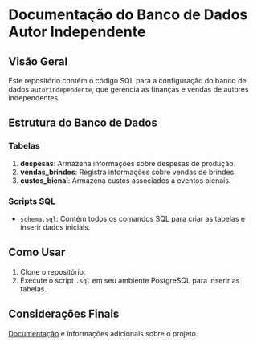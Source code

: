# Documentação do Banco de Dados Autor Independente

## Visão Geral
Este repositório contém o código SQL para a configuração do banco de dados `autorindependente`, que gerencia as finanças e vendas de autores independentes.

## Estrutura do Banco de Dados

### Tabelas
1. **despesas**: Armazena informações sobre despesas de produção.
2. **vendas_brindes**: Registra informações sobre vendas de brindes.
3. **custos_bienal**: Armazena custos associados a eventos bienais.

### Scripts SQL
- `schema.sql`: Contém todos os comandos SQL para criar as tabelas e inserir dados iniciais.

## Como Usar
1. Clone o repositório.
2. Execute o script `.sql` em seu ambiente PostgreSQL para inserir as tabelas.

## Considerações Finais
[Documentação](https://docs.google.com/document/d/1gzrvBV-I3c3hwarcl4QtjPU8i-DXZ9dzi5n8vKc44LU/edit?usp=sharing) e informações adicionais sobre o projeto.

